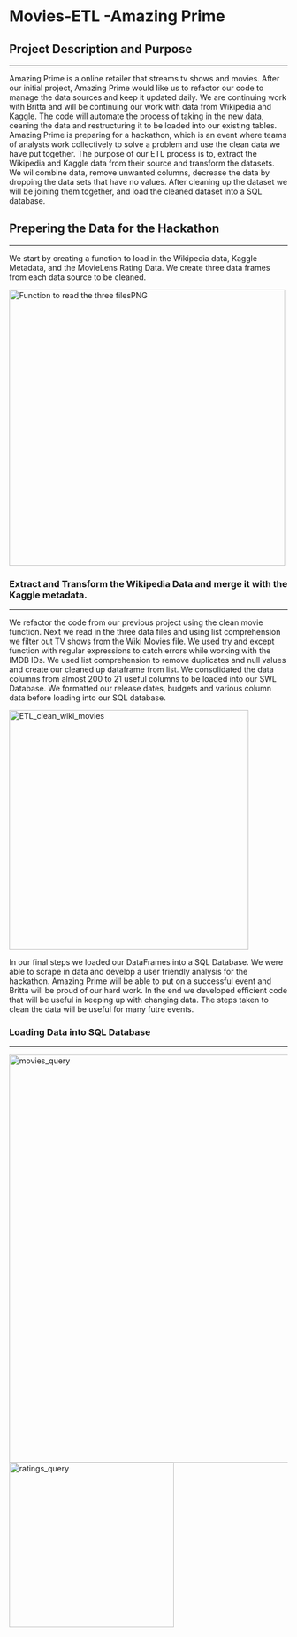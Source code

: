 # Movies-ETL -Amazing Prime



## Project Description and Purpose
_______________________________________

Amazing Prime is a online retailer that streams tv shows and movies. After our initial project, Amazing Prime would like us to refactor our code to manage the data sources and keep it updated daily. We are continuing work with Britta and will be continuing our work with data from Wikipedia and Kaggle. The code will automate the process of taking in the new data, ceaning the data and restructuring it to be loaded into our existing tables. Amazing Prime is preparing for a hackathon, which is an event where teams of analysts work collectively to solve a problem and use the clean data we have put together. The purpose of our ETL process is to, extract the Wikipedia and Kaggle data from their source and transform the datasets. We wil combine data, remove unwanted columns, decrease the data by dropping the data sets that have no values. After cleaning up the dataset we will be joining them together, and load the cleaned dataset into a SQL database.


## Prepering the Data for the Hackathon
____________________________________________________________
We start by creating a function to load in the Wikipedia data, Kaggle Metadata, and the MovieLens Rating Data. We create three data frames from each data source to be cleaned.


<img width="499" alt="Function to read the three filesPNG" src="https://user-images.githubusercontent.com/88467263/138615486-46dc4e12-d958-4850-b9b4-269bb4a8cd54.PNG">



### Extract and Transform the Wikipedia Data and merge it with the Kaggle metadata.
____________________________________________________________________

We refactor the code from our previous project using the clean movie function. Next we read in the three data files and using list comprehension we filter out TV shows from the Wiki Movies file. We used try and except function with regular expressions to catch errors while working with the IMDB IDs. We used list comprehension to remove duplicates and null values and create our cleaned up dataframe from list. We consolidated the data columns from almost 200 to 21 useful columns to be loaded into our SWL Database. We formatted our release dates, budgets and various column data before loading into our SQL database.

<img width="433" alt="ETL_clean_wiki_movies" src="https://user-images.githubusercontent.com/88467263/138615492-cab7e44e-e6da-4608-b7f9-a53ecce81b92.PNG">



In our final steps we loaded our DataFrames into a SQL Database. We were able to scrape in data and develop a user friendly analysis for the hackathon. Amazing Prime will be able to put on a successful event and Britta will be proud of our hard work. In the end we developed efficient code that will be useful in keeping up with changing data. The steps taken to clean the data will be useful for many futre events.

### Loading Data into SQL Database
_________________________________________________________

<img width="737" alt="movies_query" src="https://user-images.githubusercontent.com/88467263/138615500-188532ff-7a74-48b6-af9e-336b7967c981.PNG">

<img width="298" alt="ratings_query" src="https://user-images.githubusercontent.com/88467263/138615503-dc5ebf31-13e5-4cac-a7fa-aaa2b4dc6ef4.PNG">
